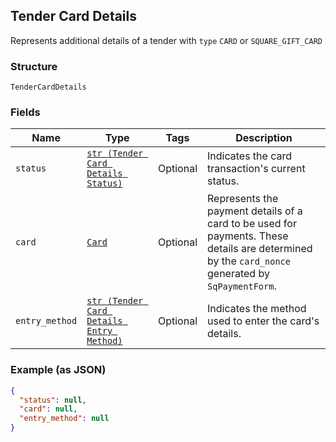 ## Tender Card Details

Represents additional details of a tender with `type` `CARD` or `SQUARE_GIFT_CARD`

### Structure

`TenderCardDetails`

### Fields

| Name | Type | Tags | Description |
|  --- | --- | --- | --- |
| `status` | [`str (Tender Card Details Status)`](/doc/models/tender-card-details-status.md) | Optional | Indicates the card transaction's current status. |
| `card` | [`Card`](/doc/models/card.md) | Optional | Represents the payment details of a card to be used for payments. These<br>details are determined by the `card_nonce` generated by `SqPaymentForm`. |
| `entry_method` | [`str (Tender Card Details Entry Method)`](/doc/models/tender-card-details-entry-method.md) | Optional | Indicates the method used to enter the card's details. |

### Example (as JSON)

```json
{
  "status": null,
  "card": null,
  "entry_method": null
}
```

